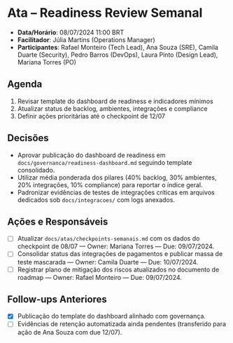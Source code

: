 # Ata – Readiness Review Semanal
- **Data/Horário**: 08/07/2024 11:00 BRT
- **Facilitador**: Júlia Martins (Operations Manager)
- **Participantes**: Rafael Monteiro (Tech Lead), Ana Souza (SRE), Camila Duarte (Security), Pedro Barros (DevOps), Laura Pinto (Design Lead), Mariana Torres (PO)

## Agenda
1. Revisar template do dashboard de readiness e indicadores mínimos
2. Atualizar status de backlog, ambientes, integrações e compliance
3. Definir ações prioritárias até o checkpoint de 12/07

## Decisões
- Aprovar publicação do dashboard de readiness em `docs/governanca/readiness-dashboard.md` seguindo template consolidado.
- Utilizar média ponderada dos pilares (40% backlog, 30% ambientes, 20% integrações, 10% compliance) para reportar o índice geral.
- Padronizar evidências de testes de integrações críticas em arquivos dedicados sob `docs/integracoes/` com logs anexados.

## Ações e Responsáveis
- [ ] Atualizar `docs/atas/checkpoints-semanais.md` com os dados do checkpoint de 08/07 — Owner: Mariana Torres — Due: 09/07/2024.
- [ ] Consolidar status das integrações de pagamentos e publicar massa de teste mascarada — Owner: Camila Duarte — Due: 10/07/2024.
- [ ] Registrar plano de mitigação dos riscos atualizados no documento de roadmap — Owner: Rafael Monteiro — Due: 09/07/2024.

## Follow-ups Anteriores
- [x] Publicação do template do dashboard alinhado com governança.
- [ ] Evidências de retenção automatizada ainda pendentes (transferido para ação de Ana Souza com due 12/07).
